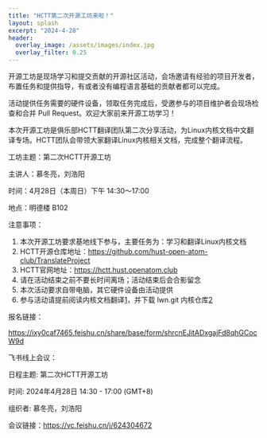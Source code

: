 ```yaml
---
title: "HCTT第二次开源工坊来啦！"
layout: splash
excerpt: "2024-4-28"
header:
  overlay_image: /assets/images/index.jpg
  overlay_filter: 0.25
---
```

开源工坊是现场学习和提交贡献的开源社区活动，会场邀请有经验的项目开发者，布置任务和提供指导，有或者没有编程语言基础的贡献者都可以完成。

活动提供任务需要的硬件设备，领取任务完成后，受邀参与的项目维护者会现场检查和合并 Pull Request。欢迎大家前来开源工坊学习！

本次开源工坊是俱乐部HCTT翻译团队第二次分享活动，为Linux内核文档中文翻译专场。HCTT团队会带领大家翻译Linux内核相关文档，完成整个翻译流程。

工坊主题：​第二次HCTT开源工坊

主讲人：慕冬亮，刘浩阳

时间：4月28日（本周日）下午 14:30～17:00

地点：明德楼 B102

注意事项：

1. 本次开源工坊要求基地线下参与，主要任务为：学习和翻译Linux内核文档
2. HCTT开源仓库地址：https://github.com/hust-open-atom-club/TranslateProject
3. HCTT官网地址：https://hctt.hust.openatom.club
4. 请在活动结束之前不要长时间离场；活动结束后会合影留念
5. 本次活动要求自带电脑，其它硬件设备由活动提供
6. 参与活动请提前阅读内核文档翻译[1]，并下载 lwn.git 内核仓库[2]



报名链接：

https://ixy0caf7465.feishu.cn/share/base/form/shrcnEJitADxgajFd8qhGCocW9d


飞书线上会议：

日程主题: 第二次HCTT开源工坊

时间: 2024年4月28日 14:30 - 17:00 (GMT+8)

组织者: 慕冬亮，刘浩阳

会议链接：https://vc.feishu.cn/j/624304672




[1]: https://github.com/hust-open-atom-club/TranslateProject/wiki/3.1-%E5%86%85%E6%A0%B8%E6%96%87%E6%A1%A3%E7%BF%BB%E8%AF%91%E6%8C%87%E5%8D%97

[2]: https://mirrors.hust.edu.cn/git/lwn.git
